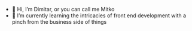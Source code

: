 - 👋 Hi, I’m Dimitar, or you can call me Mitko
- 🌱 I’m currently learning the intricacies of front end development with a pinch from the business side of things

<!---
dparpulov/dparpulov is a ✨ special ✨ repository because its `README.md` (this file) appears on your GitHub profile.
You can click the Preview link to take a look at your changes.
--->
